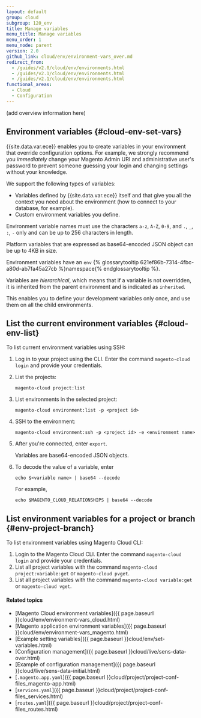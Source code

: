```yaml
---
layout: default
group: cloud
subgroup: 120_env
title: Manage variables
menu_title: Manage variables
menu_order: 1
menu_node: parent
version: 2.0
github_link: cloud/env/environment-vars_over.md
redirect_from:
  - /guides/v2.0/cloud/env/environments.html
  - /guides/v2.1/cloud/env/environments.html
  - /guides/v2.1/cloud/env/environments.html
functional_areas:
  - Cloud
  - Configuration
---
```

(add overview information here)

## Environment variables {#cloud-env-set-vars}
{{site.data.var.ece}} enables you to create variables in your environment that override configuration options. For example, we strongly recommend you *immediately* change your Magento Admin URI and administrative user's password to prevent someone guessing your login and changing settings without your knowledge.

We support the following types of variables:

*   Variables defined by {{site.data.var.ece}} itself
and that give you all the context you need about the environment (how to
connect to your database, for example).
*   Custom environment variables you define.

Environment variable names must use the characters `a-z`, `A-Z`, `0-9`, and `.`, `_`, `:`, `-` only and can be up to 256 characters in length.

Platform variables that are expressed as base64-encoded JSON object can be up to 4KB in size.

Environment variables have an `env` {% glossarytooltip 621ef86b-7314-4fbc-a80d-ab7fa45a27cb %}namespace{% endglossarytooltip %}.

<div class="bs-callout bs-callout-info" id="info">
  <p>Variables are <em>hierarchical</em>, which means that if a variable is not overridden, it is inherited from the parent environment and is indicated as <code>inherited</code>.</p>
<p>This enables you to define your development variables only once, and use them on all the child environments.</p>
</div>

## List the current environment variables {#cloud-env-list}
To list current environment variables using SSH:

1.	Log in to your project using the CLI. Enter the command `magento-cloud login` and provide your credentials.
2.	List the projects:

		magento-cloud project:list
3.	List environments in the selected project:

		magento-cloud environment:list -p <project id>
4.	SSH to the environment:

		magento-cloud environment:ssh -p <project id> -e <environment name>
5.	After you're connected, enter `export`.

	Variables are base64-encoded JSON objects.

6.	To decode the value of a variable, enter

		echo $<variable name> | base64 --decode

	For example,

		echo $MAGENTO_CLOUD_RELATIONSHIPS | base64 --decode

## List environment variables for a project or branch {#env-project-branch}
To list environment variables using Magento Cloud CLI:

1. Login to the Magento Cloud CLI. Enter the command `magento-cloud login` and provide your credentials.
2. List all project variables with the command `magento-cloud project:variable:get` or `magento-cloud pvget`.
3. List all project variables with the command `magento-cloud variable:get` or `magento-cloud vget`.

#### Related topics
* [Magento Cloud environment variables]({{ page.baseurl }}cloud/env/environment-vars_cloud.html)
* [Magento application environment variables]({{ page.baseurl }}cloud/env/environment-vars_magento.html)
* [Example setting variables]({{ page.baseurl }}cloud/env/set-variables.html)
* [Configuration management]({{ page.baseurl }}cloud/live/sens-data-over.html)
*	[Example of configuration management]({{ page.baseurl }}cloud/live/sens-data-initial.html)
* [`.magento.app.yaml`]({{ page.baseurl }}cloud/project/project-conf-files_magento-app.html)
* [`services.yaml`]({{ page.baseurl }}cloud/project/project-conf-files_services.html)
*	[`routes.yaml`]({{ page.baseurl }}cloud/project/project-conf-files_routes.html)
